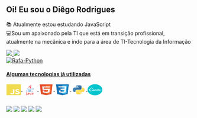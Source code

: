 ## Oi! Eu sou o Diêgo Rodrigues
📚 Atualmente estou estudando JavaScript <br>
💻Sou um apaixonado pela TI que está em transição profissional, atualmente na mecânica e indo para a área de TI-Tecnologia da Informação

<div>
  <a href="https://github.com/diegorofe">
  <img height="180em" src="https://github-readme-stats.vercel.app/api?username=diegorofe&show_icons=true&theme=dark&include_all_commits=true&count_private=true"/>
  <img height="180em" src="https://github-readme-stats.vercel.app/api/top-langs/?username=diegorofe&layout=compact&langs_count=7&theme=dark"/>
</div>
  <div>
    <img align="center" alt="Rafa-Python" height="30" width="100" src="https://img.shields.io/github/followers/diegorofe.svg?style=social&label=Follow&maxAge=2592000">
  </div>

   #### Algumas tecnologias já utilizadas 
<div style="display: inline_block">
  <img align="center" alt="Diego-Js" height="30" width="40" src="https://raw.githubusercontent.com/devicons/devicon/master/icons/javascript/javascript-plain.svg">
   <img align="center" alt="Diego-Java" height="30" width="40"   src="https://github.com/devicons/devicon/blob/master/icons/java/java-original-wordmark.svg">  
  <img align="center" alt="Diego-HTML" height="30" width="40" src="https://raw.githubusercontent.com/devicons/devicon/master/icons/html5/html5-original.svg">
  <img align="center" alt="Diego-CSS" height="30" width="40" src="https://raw.githubusercontent.com/devicons/devicon/master/icons/css3/css3-original.svg">
  <img align="center" alt="Diego-Python" height="30" width="40" src="https://raw.githubusercontent.com/devicons/devicon/master/icons/python/python-original.svg">
  <img align="center" alt="Diego-Canva" height="30" width="40" src="https://github.com/devicons/devicon/blob/master/icons/canva/canva-original.svg">

   
</div>

  
 ##

<div>
  <a href="https://www.instagram.com/diego_rofe/" target="_blank"><img src="https://img.shields.io/badge/-Instagram-%23E4405F?style=for-the-badge&logo=instagram&logoColor=white" target="_blank"></a>
  <a href="https://discord.com/channels/@me" target="_blank"><img src="https://img.shields.io/badge/Discord-7289DA?style=for-the-badge&logo=discord&logoColor=white" target="_blank"></a> 
  <a href = "mailto:diegorf55@gmail.com"><img src="https://img.shields.io/badge/-Gmail-%23333?style=for-the-badge&logo=gmail&logoColor=white" target="_blank"></a>
  <a href="https://www.linkedin.com/in/di%C3%AAgo-rodrigues-4a66b239/" target="_blank"><img src="https://img.shields.io/badge/-LinkedIn-%230077B5?style=for-the-badge&logo=linkedin&logoColor=white" target="_blank"></a>
    <a href="https://api.whatsapp.com/send?phone=5581997183753&text=Ol%C3%A1%20Di%C3%AAgo!" target="_blank"><img src="https://img.shields.io/badge/WhatsApp-25D366?style=for-the-badge&logo=whatsapp&logoColor=white" target="_blank"></a>
  

</div>

